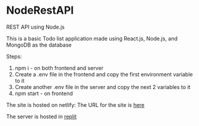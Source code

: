 # NodeRestAPI
REST API using Node.js

This is a basic Todo list application made using React.js, Node.js, and MongoDB as the database

Steps:
1. npm i  -  on both frontend and server
2. Create a .env file in the frontend and copy the first environment variable to it
3. Create another .env file in the server and copy the next 2 variables to it
4. npm start -   on frontend


The site is hosted on netlify: 
  The URL for the site is <a href="https://main--storied-sfogliatella-6531a5.netlify.app/">here</a>
  
The server is hosted in <a href="https://replit.com/@VarunKrishna2/Todo">replit</a>
  
